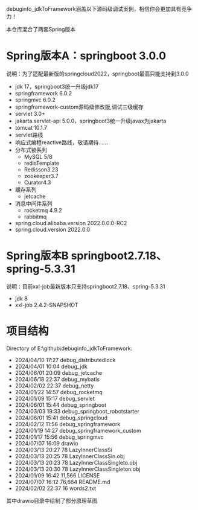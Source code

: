 debuginfo_jdkToFramework涵盖以下源码级调试案例，相信你会更加具有竞争力！

本仓库混合了两套Spring版本

# Spring版本A：springboot 3.0.0
说明：为了适配最新版的springcloud2022，springboot最高只能支持到3.0.0

- jdk 17，springboot3统一升级jdk17
- springframework 6.0.2
- springmvc 6.0.2
- springframework-custom源码级修改版,调试三级缓存
- servlet 3.0+
- jakarta.servlet-api 5.0.0，springboot3统一升级javax为jakarta
- tomcat 10.1.7
- servlet路线
- 响应式编程reactive路线，敬请期待......
- 分布式锁系列
  - MySQL 5/8
  - redisTemplate
  - Redisson3.23
  - zookeeper3.7
  - Curator4.3
- 缓存系列
  - jetcache
- 消息中间件系列
  - rocketmq 4.9.2
  - rabbitmq 
- spring.cloud.alibaba.version 2022.0.0.0-RC2
- spring.cloud.version 2022.0.0

# Spring版本B springboot2.7.18、spring-5.3.31
说明：目前xxl-job最新版本只支持springboot2.7.18、spring-5.3.31

- jdk 8
- xxl-job 2.4.2-SNAPSHOT

# 项目结构
Directory of E:\github\debuginfo_jdkToFramework:

- 2024/04/10  17:27              debug_distributedlock
- 2024/04/01  10:04              debug_jdk
- 2024/06/01  20:09              debug_jetcache
- 2024/06/18  22:37              debug_mybatis
- 2024/02/02  22:37              debug_netty
- 2024/01/22  14:57              debug_rocketmq
- 2024/01/09  15:17              debug_servlet
- 2024/06/01  15:44              debug_springboot
- 2024/03/03  19:33              debug_springboot_robotstarter
- 2024/06/01  15:41              debug_springcloud
- 2024/02/12  11:56              debug_springframework
- 2024/01/19  14:27              debug_springframework_custom
- 2024/01/17  15:56              debug_springmvc
- 2024/07/07  16:09              drawio
- 2024/03/13  20:27                78 LazyInnerClassSi
- 2024/03/13  20:25                78 LazyInnerClassSin.obj
- 2024/03/13  20:23                78 LazyInnerClassSingleto.obj
- 2024/03/13  20:30                78 LazyInnerClassSingleton.obj
- 2024/01/09  16:42            11,566 LICENSE
- 2024/07/07  16:12            76,664 README.md
- 2024/02/02  22:37                16 words2.txt

其中drawio目录中绘制了部分原理草图

